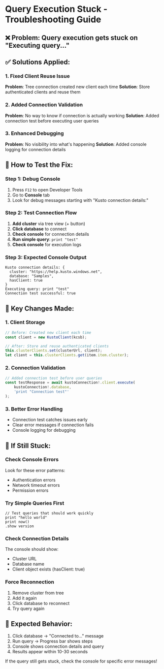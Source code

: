 # Query Execution Stuck - Troubleshooting Guide

## ❌ Problem: Query execution gets stuck on "Executing query..."

## ✅ Solutions Applied:

### 1. **Fixed Client Reuse Issue**
**Problem**: Tree connection created new client each time
**Solution**: Store authenticated clients and reuse them

### 2. **Added Connection Validation**
**Problem**: No way to know if connection is actually working
**Solution**: Added connection test before executing user queries

### 3. **Enhanced Debugging**
**Problem**: No visibility into what's happening
**Solution**: Added console logging for connection details

## 🧪 How to Test the Fix:

### Step 1: Debug Console
1. Press `F12` to open Developer Tools
2. Go to **Console** tab
3. Look for debug messages starting with "Kusto connection details:"

### Step 2: Test Connection Flow
1. **Add cluster** via tree view (+ button)
2. **Click database** to connect
3. **Check console** for connection details
4. **Run simple query**: `print "test"`
5. **Check console** for execution logs

### Step 3: Expected Console Output
```
Kusto connection details: {
  cluster: "https://help.kusto.windows.net",
  database: "Samples", 
  hasClient: true
}
Executing query: print "test"
Connection test successful: true
```

## 🔧 Key Changes Made:

### 1. Client Storage
```typescript
// Before: Created new client each time
const client = new KustoClient(kcsb);

// After: Store and reuse authenticated clients
this.clusterClients.set(clusterUrl, client);
let client = this.clusterClients.get(item.item.cluster);
```

### 2. Connection Validation
```typescript
// Added connection test before user queries
const testResponse = await kustoConnection!.client.execute(
    kustoConnection!.database, 
    'print "Connection test"'
);
```

### 3. Better Error Handling
- Connection test catches issues early
- Clear error messages if connection fails
- Console logging for debugging

## 🚨 If Still Stuck:

### Check Console Errors
Look for these error patterns:
- Authentication errors
- Network timeout errors
- Permission errors

### Try Simple Queries First
```kusto
// Test queries that should work quickly
print "hello world"
print now()
.show version
```

### Check Connection Details
The console should show:
- Cluster URL
- Database name  
- Client object exists (hasClient: true)

### Force Reconnection
1. Remove cluster from tree
2. Add it again
3. Click database to reconnect
4. Try query again

## 🎯 Expected Behavior:
1. Click database → "Connected to..." message
2. Run query → Progress bar shows steps
3. Console shows connection details and query
4. Results appear within 10-30 seconds

If the query still gets stuck, check the console for specific error messages!
